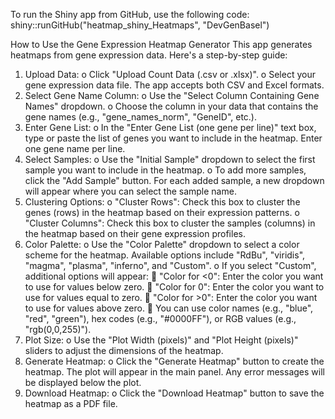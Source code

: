 To run the Shiny app from GitHub, use the following code:
shiny::runGitHub("heatmap_shiny_Heatmaps", "DevGenBasel")

How to Use the Gene Expression Heatmap Generator
This app generates heatmaps from gene expression data. Here's a step-by-step guide:
1.	Upload Data:
o	Click "Upload Count Data (.csv or .xlsx)".
o	Select your gene expression data file. The app accepts both CSV and Excel formats.
2.	Select Gene Name Column:
o	Use the "Select Column Containing Gene Names" dropdown.
o	Choose the column in your data that contains the gene names (e.g., "gene_names_norm", "GeneID", etc.).
3.	Enter Gene List:
o	In the "Enter Gene List (one gene per line)" text box, type or paste the list of genes you want to include in the heatmap. Enter one gene name per line.
4.	Select Samples:
o	Use the "Initial Sample" dropdown to select the first sample you want to include in the heatmap.
o	To add more samples, click the "Add Sample" button. For each added sample, a new dropdown will appear where you can select the sample name.
5.	Clustering Options:
o	"Cluster Rows": Check this box to cluster the genes (rows) in the heatmap based on their expression patterns.
o	"Cluster Columns": Check this box to cluster the samples (columns) in the heatmap based on their gene expression profiles.
6.	Color Palette:
o	Use the "Color Palette" dropdown to select a color scheme for the heatmap. Available options include "RdBu", "viridis", "magma", "plasma", "inferno", and "Custom".
o	If you select "Custom", additional options will appear:
	"Color for <0": Enter the color you want to use for values below zero.
	"Color for 0": Enter the color you want to use for values equal to zero.
	"Color for >0": Enter the color you want to use for values above zero.
	You can use color names (e.g., "blue", "red", "green"), hex codes (e.g., "#0000FF"), or RGB values (e.g., "rgb(0,0,255)").
7.	Plot Size:
o	Use the "Plot Width (pixels)" and "Plot Height (pixels)" sliders to adjust the dimensions of the heatmap.
8.	Generate Heatmap:
o	Click the "Generate Heatmap" button to create the heatmap. The plot will appear in the main panel. Any error messages will be displayed below the plot.
9.	Download Heatmap:
o	Click the "Download Heatmap" button to save the heatmap as a PDF file.
